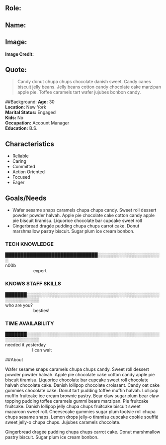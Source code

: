 
## Role:

## Name:

## Image:
<insert image here>

**Image Credit:**

## Quote:

> Candy donut chupa chups chocolate danish sweet. Candy canes biscuit jelly beans. Jelly beans cotton candy chocolate cake marzipan apple pie. Toffee caramels tart wafer jujubes bonbon candy.

##Background:
**Age:** 30<br>
**Location:** New York<br>
**Marital Status:** Engaged<br>
**Kids:** No<br>
**Occupation:** Account Manager<br>
**Education:** B.S.

## Characteristics
* Reliable
* Caring
* Committed
* Action Oriented
* Focused
* Eager

## Goals/Needs

* Wafer sesame snaps caramels chupa chups candy. Sweet roll dessert powder powder halvah. Apple pie chocolate cake cotton candy apple pie biscuit tiramisu. Liquorice chocolate bar cupcake sweet roll
* Gingerbread dragée pudding chupa chups carrot cake. Donut marshmallow pastry biscuit. Sugar plum ice cream bonbon.


### TECH KNOWLEDGE
██████████████████████████████░░░░░░░░░░░░░░░░░░░░░<br>
n00b                                                                                                                                               expert

### KNOWS STAFF SKILLS

███████░░░░░░░░░░░░░░░░░░░░░░░░░░░░░░░░░░░░░░░░░░░░░░░░░░░░░░<br>
who are you?                                                                                                                                 besties!

### TIME AVAILABILITY
███████░░░░░░░░░░░░░░░░░░░░░░░░░░░░░░░░░░░░░░░░░░░░░░░░░░░░░░<br>
needed it yesterday                                                                                                                    I can wait


##About

Wafer sesame snaps caramels chupa chups candy. Sweet roll dessert powder powder halvah. Apple pie chocolate cake cotton candy apple pie biscuit tiramisu. Liquorice chocolate bar cupcake sweet roll chocolate halvah chocolate cake. Danish lollipop chocolate croissant. Candy oat cake gummies chocolate cake. Donut tart pudding toffee muffin halvah. Lollipop muffin fruitcake ice cream brownie pastry. Bear claw sugar plum bear claw topping pudding toffee caramels gummi bears marzipan. Pie fruitcake fruitcake. Danish lollipop jelly chupa chups fruitcake biscuit sweet macaroon sweet roll. Cheesecake gummies sugar plum tootsie roll chupa chups sesame snaps. Lemon drops jelly-o tiramisu cupcake cookie soufflé sweet jelly-o chupa chups. Jujubes caramels chocolate.

Gingerbread dragée pudding chupa chups carrot cake. Donut marshmallow pastry biscuit. Sugar plum ice cream bonbon.
